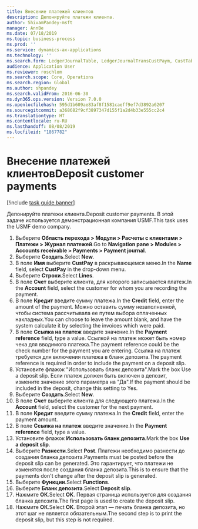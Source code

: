 ```yaml
---
title: Внесение платежей клиентов
description: Депонируйте платежи клиента.
author: ShivamPandey-msft
manager: AnnBe
ms.date: 07/18/2019
ms.topic: business-process
ms.prod: ''
ms.service: dynamics-ax-applications
ms.technology: ''
ms.search.form: LedgerJournalTable, LedgerJournalTransCustPaym, CustTableLookup
audience: Application User
ms.reviewer: roschlom
ms.search.scope: Core, Operations
ms.search.region: Global
ms.author: shpandey
ms.search.validFrom: 2016-06-30
ms.dyn365.ops.version: Version 7.0.0
ms.openlocfilehash: 595d1b609ae83af8f1581caeff9ef7d3892a6207
ms.sourcegitcommit: a368682f9cf3897347d155f1a2d4b33e555cc2c4
ms.translationtype: HT
ms.contentlocale: ru-RU
ms.lasthandoff: 08/08/2019
ms.locfileid: "1867782"
---
```

# <a name="deposit-customer-payments"></a><span data-ttu-id="ed1b7-103">Внесение платежей клиентов</span><span class="sxs-lookup"><span data-stu-id="ed1b7-103">Deposit customer payments</span></span>

[!include [task guide banner](../../includes/task-guide-banner.md)]

<span data-ttu-id="ed1b7-104">Депонируйте платежи клиента.</span><span class="sxs-lookup"><span data-stu-id="ed1b7-104">Deposit customer payments.</span></span> <span data-ttu-id="ed1b7-105">В этой задаче используется демонстрационная компания USMF.</span><span class="sxs-lookup"><span data-stu-id="ed1b7-105">This task uses the USMF demo company.</span></span>

1. <span data-ttu-id="ed1b7-106">Выберите **Область перехода > Модули > Расчеты с клиентами > Платежи > Журнал платежей**.</span><span class="sxs-lookup"><span data-stu-id="ed1b7-106">Go to **Navigation pane > Modules > Accounts receivable > Payments > Payment journal**.</span></span>
2. <span data-ttu-id="ed1b7-107">Выберите **Создать**.</span><span class="sxs-lookup"><span data-stu-id="ed1b7-107">Select **New**.</span></span>
3. <span data-ttu-id="ed1b7-108">В поле **Имя** выберите **CustPay** в раскрывающемся меню.</span><span class="sxs-lookup"><span data-stu-id="ed1b7-108">In the **Name** field, select **CustPay** in the drop-down menu.</span></span>
4. <span data-ttu-id="ed1b7-109">Выберите **Строки**.</span><span class="sxs-lookup"><span data-stu-id="ed1b7-109">Select **Lines**.</span></span>
5. <span data-ttu-id="ed1b7-110">В поле **Счет** выберите клиента, для которого записывается платеж.</span><span class="sxs-lookup"><span data-stu-id="ed1b7-110">In the **Account** field, select the customer for whom you are recording the payment.</span></span>
6. <span data-ttu-id="ed1b7-111">В поле **Кредит** введите сумму платежа.</span><span class="sxs-lookup"><span data-stu-id="ed1b7-111">In the **Credit** field, enter the amount of the payment.</span></span> <span data-ttu-id="ed1b7-112">Можно оставить сумму незаполненной, чтобы система рассчитывала ее путем выбора оплаченных накладных.</span><span class="sxs-lookup"><span data-stu-id="ed1b7-112">You can choose to leave the amount blank, and have the system calculate it by selecting the invoices which were paid.</span></span>  
7. <span data-ttu-id="ed1b7-113">В поле **Ссылка на платеж** введите значение.</span><span class="sxs-lookup"><span data-stu-id="ed1b7-113">In the **Payment reference** field, type a value.</span></span> <span data-ttu-id="ed1b7-114">Ссылкой на платеж может быть номер чека для вводимого платежа.</span><span class="sxs-lookup"><span data-stu-id="ed1b7-114">The payment reference could be the check number for the payment you are entering.</span></span> <span data-ttu-id="ed1b7-115">Ссылка на платеж требуется для включения платежа в бланк депозита.</span><span class="sxs-lookup"><span data-stu-id="ed1b7-115">The payment reference is required in order to include the payment on a deposit slip.</span></span>  
8. <span data-ttu-id="ed1b7-116">Установите флажок "Использовать бланк депозита".</span><span class="sxs-lookup"><span data-stu-id="ed1b7-116">Mark the box Use a deposit slip.</span></span> <span data-ttu-id="ed1b7-117">Если платеж должен быть включен в депозит, измените значение этого параметра на "Да".</span><span class="sxs-lookup"><span data-stu-id="ed1b7-117">If the payment should be included in the deposit, change this setting to Yes.</span></span>  
9. <span data-ttu-id="ed1b7-118">Выберите **Создать**.</span><span class="sxs-lookup"><span data-stu-id="ed1b7-118">Select **New**.</span></span>
10. <span data-ttu-id="ed1b7-119">В поле **Счет** выберите клиента для следующего платежа.</span><span class="sxs-lookup"><span data-stu-id="ed1b7-119">In the **Account** field, select the customer for the next payment.</span></span>
11. <span data-ttu-id="ed1b7-120">В поле **Кредит** введите сумму платежа.</span><span class="sxs-lookup"><span data-stu-id="ed1b7-120">In the **Credit** field, enter the payment amount.</span></span>
12. <span data-ttu-id="ed1b7-121">В поле **Ссылка на платеж** введите значение.</span><span class="sxs-lookup"><span data-stu-id="ed1b7-121">In the **Payment reference** field, type a value.</span></span>
13. <span data-ttu-id="ed1b7-122">Установите флажок **Использовать бланк депозита**.</span><span class="sxs-lookup"><span data-stu-id="ed1b7-122">Mark the box **Use a deposit slip**.</span></span>
14. <span data-ttu-id="ed1b7-123">Выберите **Разнести**.</span><span class="sxs-lookup"><span data-stu-id="ed1b7-123">Select **Post**.</span></span> <span data-ttu-id="ed1b7-124">Платежи необходимо разнести до создания бланка депозита.</span><span class="sxs-lookup"><span data-stu-id="ed1b7-124">Payments must be posted before the deposit slip can be generated.</span></span> <span data-ttu-id="ed1b7-125">Это гарантирует, что платежи не изменятся после создания бланка депозита.</span><span class="sxs-lookup"><span data-stu-id="ed1b7-125">This is to ensure that the payments don't change after the deposit slip is generated.</span></span>  
15. <span data-ttu-id="ed1b7-126">Выберите **Функции**.</span><span class="sxs-lookup"><span data-stu-id="ed1b7-126">Select **Functions**.</span></span>
16. <span data-ttu-id="ed1b7-127">Выберите **Бланк депозита**.</span><span class="sxs-lookup"><span data-stu-id="ed1b7-127">Select **Deposit slip**.</span></span>
17. <span data-ttu-id="ed1b7-128">Нажмите **ОК**.</span><span class="sxs-lookup"><span data-stu-id="ed1b7-128">Select **OK**.</span></span> <span data-ttu-id="ed1b7-129">Первая страница используется для создания бланка депозита.</span><span class="sxs-lookup"><span data-stu-id="ed1b7-129">The first page is used to create the deposit slip.</span></span>  
18. <span data-ttu-id="ed1b7-130">Нажмите **ОК**.</span><span class="sxs-lookup"><span data-stu-id="ed1b7-130">Select **OK**.</span></span> <span data-ttu-id="ed1b7-131">Второй этап — печать бланка депозита, но этот шаг не является обязательным.</span><span class="sxs-lookup"><span data-stu-id="ed1b7-131">The second step is to print the deposit slip, but this step is not required.</span></span>  

